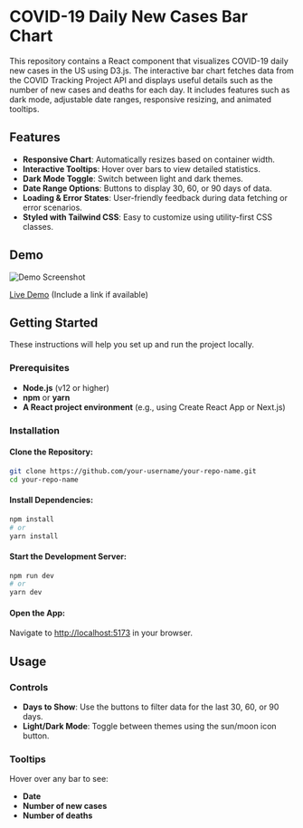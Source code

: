 # COVID-19 Daily New Cases Bar Chart

This repository contains a React component that visualizes COVID-19 daily new cases in the US using D3.js. The interactive bar chart fetches data from the COVID Tracking Project API and displays useful details such as the number of new cases and deaths for each day. It includes features such as dark mode, adjustable date ranges, responsive resizing, and animated tooltips.

## Features

- **Responsive Chart**: Automatically resizes based on container width.
- **Interactive Tooltips**: Hover over bars to view detailed statistics.
- **Dark Mode Toggle**: Switch between light and dark themes.
- **Date Range Options**: Buttons to display 30, 60, or 90 days of data.
- **Loading & Error States**: User-friendly feedback during data fetching or error scenarios.
- **Styled with Tailwind CSS**: Easy to customize using utility-first CSS classes.

## Demo

![Demo Screenshot](demo-screenshot.png)

[Live Demo](#) (Include a link if available)

## Getting Started

These instructions will help you set up and run the project locally.

### Prerequisites

- **Node.js** (v12 or higher)
- **npm** or **yarn**
- **A React project environment** (e.g., using Create React App or Next.js)

### Installation

#### Clone the Repository:

```bash
git clone https://github.com/your-username/your-repo-name.git
cd your-repo-name
```

#### Install Dependencies:

```bash
npm install
# or
yarn install
```

#### Start the Development Server:

```bash
npm run dev
# or
yarn dev
```

#### Open the App:

Navigate to [http://localhost:5173](http://localhost:5173) in your browser.

## Usage

### Controls
- **Days to Show**: Use the buttons to filter data for the last 30, 60, or 90 days.
- **Light/Dark Mode**: Toggle between themes using the sun/moon icon button.

### Tooltips
Hover over any bar to see:
- **Date**
- **Number of new cases**
- **Number of deaths**


